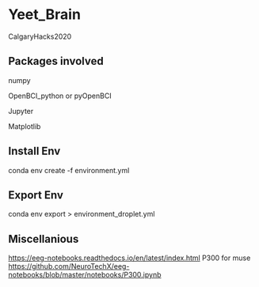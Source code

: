 # Yeet_Brain
CalgaryHacks2020

## Packages involved
numpy 

OpenBCI_python or pyOpenBCI

Jupyter 

Matplotlib 



## Install Env
conda env create -f environment.yml

## Export Env
conda env export > environment_droplet.yml

## Miscellanious

https://eeg-notebooks.readthedocs.io/en/latest/index.html
P300 for muse
https://github.com/NeuroTechX/eeg-notebooks/blob/master/notebooks/P300.ipynb
